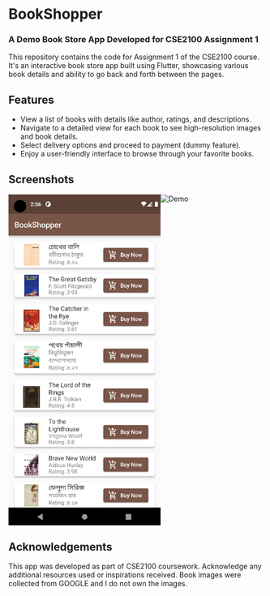 # BookShopper
### A Demo Book Store App Developed for CSE2100 Assignment 1

This repository contains the code for Assignment 1 of the CSE2100 course. It's an interactive book store app built using Flutter, showcasing various book details and ability to go back and forth between the pages.

## Features

- View a list of books with details like author, ratings, and descriptions.
- Navigate to a detailed view for each book to see high-resolution images and book details.
- Select delivery options and proceed to payment (dummy feature).
- Enjoy a user-friendly interface to browse through your favorite books.

## Screenshots

<div style="display: flex; justify-content: space-between;">
  <img src="screenshots/ss1.png" alt="Screenshot 1" width="300">
  <img src="screenshots/appgif.gif" alt="Demo" width="300">
 
  
</div>


## Acknowledgements

This app was developed as part of CSE2100 coursework.
Acknowledge any additional resources used or inspirations received.
Book images were collected from GOOGLE and I do not own the images.
